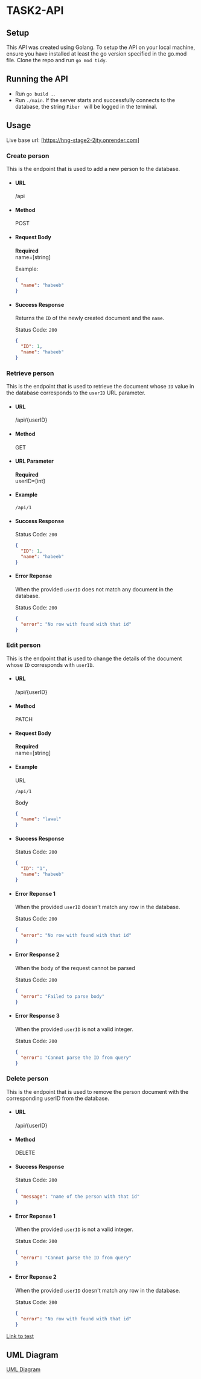 # TASK2-API

## Setup

This API was created using Golang. To setup the API on your local machine, ensure you have installed at least the go version specified in the go.mod file. Clone the repo and run `go mod tidy`.

## Running the API

- Run `go build .`.
- Run `./main`. If the server starts and successfully connects to the database, the string `Fiber ` will be logged in the terminal.

## Usage

Live base url: [https://hng-stage2-2jty.onrender.com]

### Create person

This is the endpoint that is used to add a new person to the database.

- #### URL

  /api

- #### Method

  POST

- #### Request Body

  **Required** \
   name=[string]

  Example:

  ```json
  {
    "name": "habeeb"
  }
  ```

- #### Success Response

  Returns the `ID` of the newly created document and the `name`.

  Status Code: `200`

  ```json
  {
    "ID": 1,
    "name": "habeeb"
  }
  ```

### Retrieve person

This is the endpoint that is used to retrieve the document whose `ID` value in the database corresponds to the `userID` URL parameter.

- #### URL

  /api/{userID}

- #### Method

  GET

- #### URL Parameter

  **Required** \
   userID=[int]

- #### Example

  ```url
  /api/1
  ```

- #### Success Response

  Status Code: `200`

  ```json
  {
    "ID": 1,
    "name": "habeeb"
  }
  ```

- #### Error Reponse

  When the provided `userID` does not match any document in the database.

  Status Code: `200`

  ```json
  {
    "error": "No row with found with that id"
  }
  ```

### Edit person

This is the endpoint that is used to change the details of the document whose `ID` corresponds with `userID`.

- #### URL

  /api/{userID}

- #### Method

  PATCH

- #### Request Body

  **Required** \
   name=[string]

- #### Example

  URL

  ```url
  /api/1
  ```

  Body

  ```json
  {
    "name": "lawal"
  }
  ```

- #### Success Response

  Status Code: `200`

  ```json
  {
    "ID": "1",
    "name": "habeeb"
  }
  ```

- #### Error Reponse 1

  When the provided `userID` doesn't match any row in the database.

  Status Code: `200`

  ```json
  {
    "error": "No row with found with that id"
  }
  ```

- #### Error Response 2

  When the body of the request cannot be parsed

  Status Code: `200`

  ```json
  {
    "error": "Failed to parse body"
  }
  ```

- #### Error Response 3

  When the provided `userID` is not a valid integer.

  Status Code: `200`

  ```json
  {
    "error": "Cannot parse the ID from query"
  }
  ```

### Delete person

This is the endpoint that is used to remove the person document with the corresponding userID from the database.

- #### URL

  /api/{userID}

- #### Method

  DELETE

- #### Success Response

  Status Code: `200`

  ```json
  {
    "message": "name of the person with that id"
  }
  ```

- #### Error Reponse 1

  When the provided `userID` is not a valid integer.

  Status Code: `200`

  ```json
  {
    "error": "Cannot parse the ID from query"
  }
  ```

- #### Error Reponse 2

  When the provided `userID` doesn't match any row in the database.

  Status Code: `200`

  ```json
  {
    "error": "No row with found with that id"
  }
  ```
  
[Link to test](https://)

## UML Diagram

[UML Diagram](https://)
